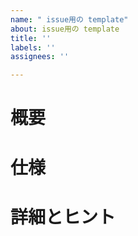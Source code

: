 ```yaml
---
name: " issue用の template"
about: issue用の template
title: ''
labels: ''
assignees: ''

---
```


# 概要

# 仕様

# 詳細とヒント
